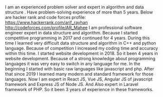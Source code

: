 I am an experienced problem solver and expert in algorithm and data structure . Have problem-solving experience of more than 5 years. Below are hacker rank and code forces profile:
https://www.hackerrank.com/arif_rayhan
http://codeforces.com/profile/AR_Mahee
I am professional software engineer expert in data structure and algorithm. Because I started competitive programming in 2017 and continued for 4 years.
During this time I learned very difficult data structure and algorithm in C++ and python language. Because of competition I increased my coding time and
accuracy within this time. I started website development in 2018. So it been 4 years in website development. Because of a strong knowledge about programming
languages it was very easy to switch in any language for me. In the beginning I started with basic raw languages like javascript and php. After that since 2019 I
learned many modern and standard framework for those languages. Now I am expert in React JS, Vue JS, Angular JS of javascript framework and Express JS
of Node JS. And Also expert in Laravel framework of PHP. So it been 3 years of experience in these frameworks.

